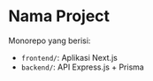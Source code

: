 # Nama Project

Monorepo yang berisi:

- `frontend/`: Aplikasi Next.js
- `backend/`: API Express.js + Prisma
